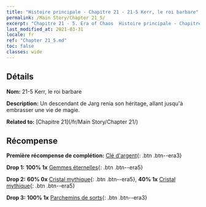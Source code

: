 ```yaml
---
title: "Histoire principale - Chapitre 21 - 21-5 Kerr, le roi barbare"
permalink: /Main Story/Chapter 21_5/
excerpt: "Chapitre 21 - 5. Era of Chaos  Histoire principale - Chapitre 21_5. 21-5 Kerr, le roi barbare"
last_modified_at: 2021-03-31
locale: fr
ref: "Chapter 21_5.md"
toc: false
classes: wide
---
```


## Détails

 **Nom:** 21-5 Kerr, le roi barbare

 **Description:** Un descendant de Jarg renia son héritage, allant jusqu'à embrasser une vie de magie.

 **Related to:** [Chapitre 21](/fr/Main Story/Chapter 21/)

## Récompense

 **Première récompense de complétion:** [Clé d'argent](/fr/Items/con_693/){: .btn .btn--era3}

 **Drop 1:** **100% 1x** [Gemmes éternelles](/fr/Items/mat_72/){: .btn .btn--era5}

 **Drop 2:** **60% 0x** [Cristal mythique](/fr/Items/mat_66/){: .btn .btn--era5}, **40% 1x** [Cristal mythique](/fr/Items/mat_66/){: .btn .btn--era5}

 **Drop 3:** **100% 1x** [Parchemins de sorts](/fr/Items/con_694/){: .btn .btn--era3}

